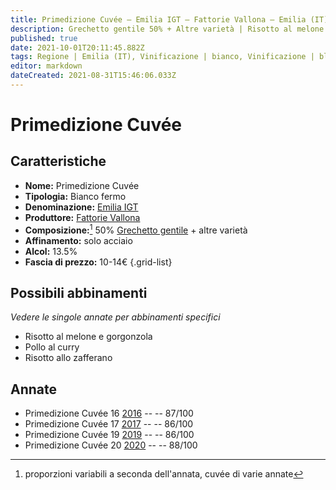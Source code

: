 ```yaml
---
title: Primedizione Cuvée – Emilia IGT – Fattorie Vallona – Emilia (IT) – 10-14€ – 3★
description: Grechetto gentile 50% + Altre varietà | Risotto al melone e gorgonzola – Pollo al curry – Risotto allo zafferano
published: true
date: 2021-10-01T20:11:45.882Z
tags: Regione | Emilia (IT), Vinificazione | bianco, Vinificazione | blend, Vinificazione | fermo, Vitigni | Grechetto gentile, Alimento | Risotto al melone e gorgonzola, Alimento | risotto allo zafferano, Alimento | pollo, Aromatizzazione | al curry, Valutazioni | 3 stelle, Prezzi | 10-14€
editor: markdown
dateCreated: 2021-08-31T15:46:06.033Z
---
```


# Primedizione Cuvée

## Caratteristiche
- **Nome:** Primedizione Cuvée
- **Tipologia:** Bianco fermo
- **Denominazione:** [Emilia IGT](/denominazioni/Italia/Emilia/IGT/Colli-Bolognesi)
- **Produttore:** [Fattorie Vallona](/produttori/Italia/Emilia/Fattorie-Vallona) 
- **Composizione:**[^1] 50% [Grechetto gentile](/vitigni/Italia/grechetto-gentile) + altre varietà
- **Affinamento:** solo acciaio
- **Alcol:** 13.5%
- **Fascia di prezzo:** 10-14€
{.grid-list}



## Possibili abbinamenti
*Vedere le singole annate per abbinamenti specifici*

- Risotto al melone e gorgonzola
- Pollo al curry 
- Risotto allo zafferano

## Annate
- Primedizione Cuvée 16 [2016](/vini/Italia/Emilia/Fattorie-Vallona/Priedizione-Cuvee/2016) -- <span class="star-3"></span> -- 87/100
- Primedizione Cuvée 17 [2017](/vini/Italia/Emilia/Fattorie-Vallona/Priedizione-Cuvee/2017) -- <span class="star-3"></span> -- 86/100
- Primedizione Cuvée 19 [2019](/vini/Italia/Emilia/Fattorie-Vallona/Priedizione-Cuvee/2019) -- <span class="star-3"></span> -- 86/100
- Primedizione Cuvée 20 [2020](/vini/Italia/Emilia/Fattorie-Vallona/Priedizione-Cuvee/2020) -- <span class="star-3"></span> -- 88/100


[^1]: proporzioni variabili a seconda dell'annata, cuvée di varie annate